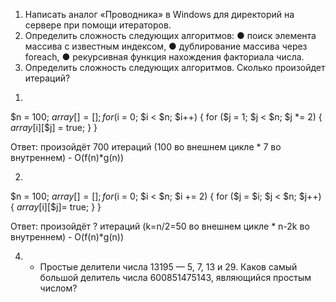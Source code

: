 1. Написать аналог «Проводника» в Windows для директорий на сервере при помощи
   итераторов.
2. Определить сложность следующих алгоритмов:
   ● поиск элемента массива с известным индексом,
   ● дублирование массива через foreach,
   ● рекурсивная функция нахождения факториала числа.
3. Определить сложность следующих алгоритмов. Сколько произойдет итераций?

1) 

$n = 100;
$array[] = [];
for ($i = 0; $i < $n; $i++) {
for ($j = 1; $j < $n; $j *= 2) {
$array[$i][$j] = true;
}
}

Ответ: произойдёт 700 итераций (100 во внешнем цикле * 7 во внутреннем) - O(f(n)*g(n))

2)

$n = 100;
$array[] = [];
for ($i = 0; $i < $n; $i += 2) {
for ($j = $i; $j < $n; $j++) {
$array[$i][$j]= true;
} }

Ответ: произойдёт ? итераций (k=n/2=50 во внешнем цикле * n-2k во внутреннем) - O(f(n)*g(n))


4.
    * Простые делители числа 13195 — 5, 7, 13 и 29. Каков самый большой делитель числа
      600851475143, являющийся простым числом?